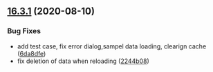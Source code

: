 ## [16.3.1](https://github.com/phandcock/GrampsView/compare/16.3.0...16.3.1) (2020-08-10)


### Bug Fixes

* add test case, fix error dialog,sampel data loading, clearign cache ([6da8dfe](https://github.com/phandcock/GrampsView/commit/6da8dfecf0675369c26cc025a51e8258a329e054))
* fix deletion of data when reloading ([2244b08](https://github.com/phandcock/GrampsView/commit/2244b08d35988c9974c2e2ba82048c7e51204640))



